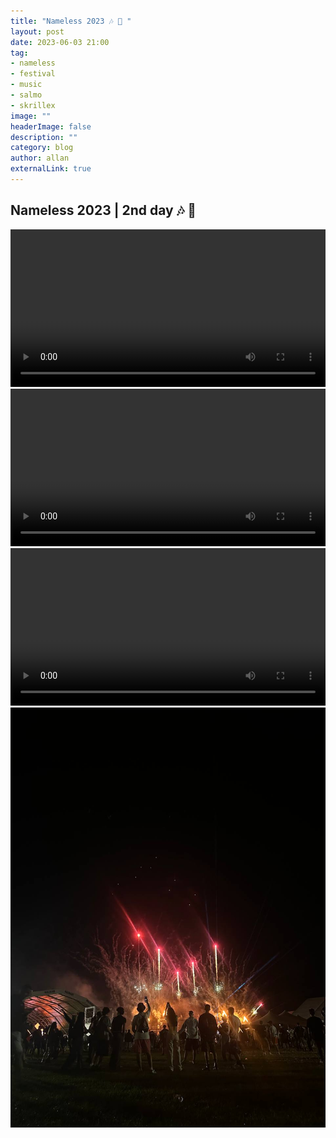 ```yaml
---
title: "Nameless 2023 🎶 🎸 " 
layout: post
date: 2023-06-03 21:00
tag: 
- nameless
- festival
- music
- salmo
- skrillex
image: ""
headerImage: false
description: ""
category: blog
author: allan
externalLink: true
---
```


## Nameless 2023 | 2nd day 🎶 🎸 


<div>
    <video class="fullscreen fill" width="100%" autoplay loop >
    <source src="https://github.com/Allan-Nava/Allan-Nava.github.io/raw/master/assets/video/IMG_0805.MOV" type="video/mp4">
    </video>

</div>

<div>
    <video class="fullscreen fill" width="100%" autoplay loop >
    <source src="https://github.com/Allan-Nava/Allan-Nava.github.io/raw/master/assets/video/IMG_0808.MOV" type="video/mp4">
    </video>

</div>


<div>
    <video class="fullscreen fill" width="100%" autoplay loop >
    <source src="https://github.com/Allan-Nava/Allan-Nava.github.io/raw/master/assets/video/IMG_0811.MOV" type="video/mp4">
    </video>

</div>


<div>
    <img class="image" src="https://github.com/Allan-Nava/Allan-Nava.github.io/blob/master/assets/images/nameless-finish.jpg?raw=true" alt="Nameless 2023" />
    </div>